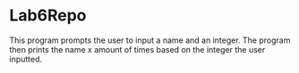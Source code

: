 # Lab6Repo
This program prompts the user to input a name and an integer. The program
then prints the name x amount of times based on the integer the user inputted.

